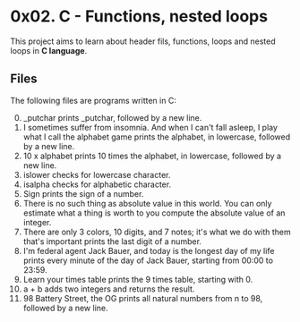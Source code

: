 # 0x02. C - Functions, nested loops

This project aims to learn about header fils, functions, loops and nested loops in **C language**.

## Files
The following files are programs written in C:

0. _putchar
prints _putchar, followed by a new line.
1. I sometimes suffer from insomnia. And when I can't fall asleep, I play what I call the alphabet game
prints the alphabet, in lowercase, followed by a new line.
2. 10 x alphabet
prints 10 times the alphabet, in lowercase, followed by a new line.
3. islower
checks for lowercase character.
4. isalpha
checks for alphabetic character.
5. Sign
prints the sign of a number.
6. There is no such thing as absolute value in this world. You can only estimate what a thing is worth to you
compute the absolute value of an integer.
7. There are only 3 colors, 10 digits, and 7 notes; it's what we do with them that's important
prints the last digit of a number.
8. I'm federal agent Jack Bauer, and today is the longest day of my life
prints every minute of the day of Jack Bauer, starting from 00:00 to 23:59.
9. Learn your times table
prints the 9 times table, starting with 0.
10. a + b
adds two integers and returns the result.
11. 98 Battery Street, the OG
prints all natural numbers from n to 98, followed by a new line.

